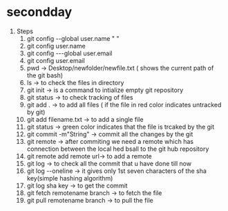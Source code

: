 # secondday
1. Steps
    1. git config --global user.name " "
    2. git config user.name
    3. git config ---global user.email 
    4. git config user.email
    5. pwd -> Desktop/newfolder/newfile.txt ( shows the current path of the git bash)
    6. ls -> to check the files in directory 
    7. git init -> is a command to intialize empty git repository
    8. git status -> to check tracking of files
    9. git add .  -> to add all files  ( if the file in red color indicates untracked by git)
    10. git add filename.txt -> to add a single file
    11. git status -> green color indicates that the file is trcaked by the git
    12. git commit -m"String" -> commit all the changes by the git
    13. git remote -> after commiting we need a remote which has connection between the local hed bsall to the git hub repository
    14. git remote add remote url-> to add a remote
    15. git log -> to check all the commit that u have done till now
    16. git log --oneline -> it gives only 1st seven characters of the sha key(simple hashing algorithm)
    17. git log sha key -> to get the commit
    18. git fetch remotename branch -> to fetch the file
    19. git pull remotename branch -> to pull the file
